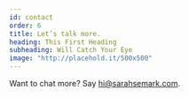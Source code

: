 ```yaml
---
id: contact
order: 6
title: Let’s talk more.
heading: This First Heading
subheading: Will Catch Your Eye
image: "http://placehold.it/500x500"
---
```


 <p>Want to chat more? Say <a href="mailto:hi@sarahsemark.com">hi@sarahsemark.com</a>.</p>
